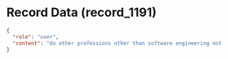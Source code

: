 # Record Data (record_1191)

```json
{
  "role": "user",
  "content": "do other professions other than software engineering not pay as much?\n"
}
```

